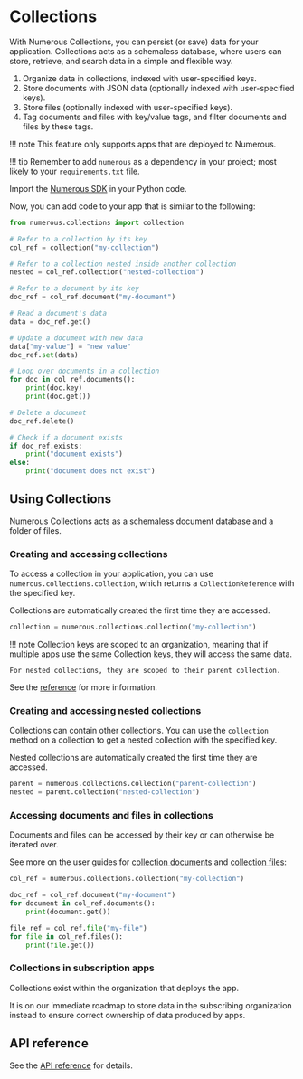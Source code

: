 # Collections

With Numerous Collections, you can persist (or save) data for your application.
Collections acts as a schemaless database, where users can store, retrieve, and search data in a simple and flexible way.

1. Organize data in collections, indexed with user-specified keys.
2. Store documents with JSON data (optionally indexed with user-specified keys).
3. Store files (optionally indexed with user-specified keys).
4. Tag documents and files with key/value tags, and filter documents and files
   by these tags.

!!! note
This feature only supports apps that are deployed to Numerous.

!!! tip
Remember to add `numerous` as a dependency in your project; most likely to your `requirements.txt` file.

Import the [Numerous SDK](http://www.pypi.org/project/numerous) in your Python
code.

Now, you can add code to your app that is similar to the following:

```py
from numerous.collections import collection

# Refer to a collection by its key
col_ref = collection("my-collection")

# Refer to a collection nested inside another collection
nested = col_ref.collection("nested-collection")

# Refer to a document by its key
doc_ref = col_ref.document("my-document")

# Read a document's data
data = doc_ref.get()

# Update a document with new data
data["my-value"] = "new value"
doc_ref.set(data)

# Loop over documents in a collection
for doc in col_ref.documents():
    print(doc.key)
    print(doc.get())

# Delete a document
doc_ref.delete()

# Check if a document exists
if doc_ref.exists:
    print("document exists")
else:
    print("document does not exist")
```

## Using Collections

Numerous Collections acts as a schemaless document database and a folder of files.

### Creating and accessing collections

To access a collection in your application, you can use
`numerous.collections.collection`, which returns a `CollectionReference` with
the specified key.

Collections are automatically created the first time they are accessed.

```py
collection = numerous.collections.collection("my-collection")
```

!!! note
Collection keys are scoped to an organization, meaning that if multiple apps
use the same Collection keys, they will access the same data.

    For nested collections, they are scoped to their parent collection.

See the [reference](/reference/numerous/collections/collection#numerous.collections.collection.collection) for more information.

### Creating and accessing nested collections

Collections can contain other collections. You can use the `collection` method
on a collection to get a nested collection with the specified key.

Nested collections are automatically created the first time they are accessed.

```py
parent = numerous.collections.collection("parent-collection")
nested = parent.collection("nested-collection")
```

### Accessing documents and files in collections

Documents and files can be accessed by their key or can otherwise be iterated
over.

See more on the user guides for [collection documents](collection_documents.md)
and [collection files](collection_files.md):

```py
col_ref = numerous.collections.collection("my-collection")

doc_ref = col_ref.document("my-document")
for document in col_ref.documents():
    print(document.get())

file_ref = col_ref.file("my-file")
for file in col_ref.files():
    print(file.get())
```

### Collections in subscription apps

Collections exist within the organization that deploys the app.

It is on our immediate roadmap to store data in the subscribing
organization instead to ensure correct ownership of data produced by
apps.

## API reference

See the [API reference](reference/numerous/collections/index.md) for details.
